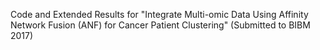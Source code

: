 Code and Extended Results for "Integrate Multi-omic Data Using Affinity Network Fusion (ANF) for Cancer Patient Clustering"
(Submitted to BIBM 2017)
